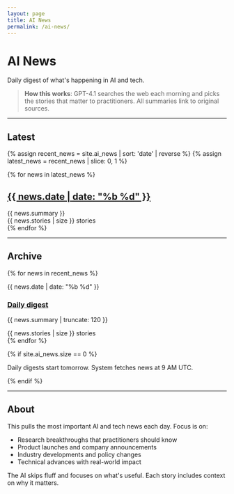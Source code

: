 ```yaml
---
layout: page
title: AI News
permalink: /ai-news/
---
```


# AI News

Daily digest of what's happening in AI and tech.

> **How this works**: GPT-4.1 searches the web each morning and picks the stories that matter to practitioners. All summaries link to original sources.

---

## Latest

{% assign recent_news = site.ai_news | sort: 'date' | reverse %}
{% assign latest_news = recent_news | slice: 0, 1 %}

{% for news in latest_news %}
<div class="latest-news-highlight">
  <h2><a href="{{ news.url | relative_url }}">{{ news.date | date: "%b %d" }}</a></h2>
  <div class="news-summary">{{ news.summary }}</div>
  <div class="news-count">{{ news.stories | size }} stories</div>
</div>
{% endfor %}

---

## Archive

{% for news in recent_news %}
<div class="news-timeline-item">
  <div class="news-date">{{ news.date | date: "%b %d" }}</div>
  <div class="news-content">
    <h3><a href="{{ news.url | relative_url }}">Daily digest</a></h3>
    <p class="news-preview">{{ news.summary | truncate: 120 }}</p>
    <span class="news-count">{{ news.stories | size }} stories</span>
  </div>
</div>
{% endfor %}

{% if site.ai_news.size == 0 %}
<div class="no-news">
  <p>Daily digests start tomorrow. System fetches news at 9 AM UTC.</p>
</div>
{% endif %}

---

## About

This pulls the most important AI and tech news each day. Focus is on:

- Research breakthroughs that practitioners should know
- Product launches and company announcements  
- Industry developments and policy changes
- Technical advances with real-world impact

The AI skips fluff and focuses on what's useful. Each story includes context on why it matters.